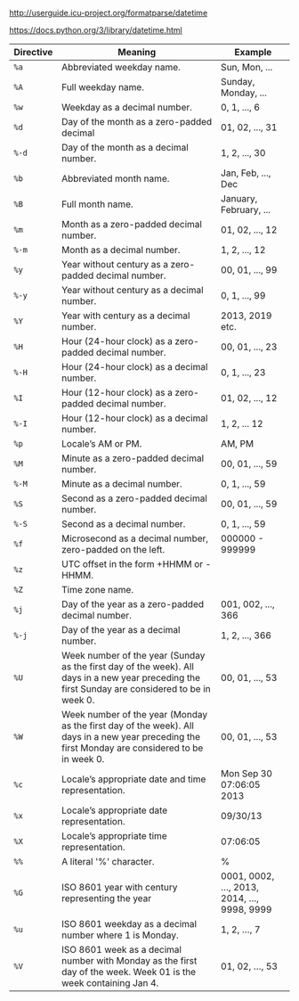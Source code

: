 http://userguide.icu-project.org/formatparse/datetime

https://docs.python.org/3/library/datetime.html

| **Directive** | **Meaning**                                                  | **Example**                              |
| ------------- | ------------------------------------------------------------ | ---------------------------------------- |
| `%a`          | Abbreviated weekday name.                                    | Sun, Mon, ...                            |
| `%A`          | Full weekday name.                                           | Sunday, Monday, ...                      |
| `%w`          | Weekday as a decimal number.                                 | 0, 1, ..., 6                             |
| `%d`          | Day of the month as a zero-padded decimal                    | 01, 02, ..., 31                          |
| `%-d`         | Day of the month as a decimal number.                        | 1, 2, ..., 30                            |
| `%b`          | Abbreviated month name.                                      | Jan, Feb, ..., Dec                       |
| `%B`          | Full month name.                                             | January, February, ...                   |
| `%m`          | Month as a zero-padded decimal number.                       | 01, 02, ..., 12                          |
| `%-m`         | Month as a decimal number.                                   | 1, 2, ..., 12                            |
| `%y`          | Year without century as a zero-padded decimal number.        | 00, 01, ..., 99                          |
| `%-y`         | Year without century as a decimal number.                    | 0, 1, ..., 99                            |
| `%Y`          | Year with century as a decimal number.                       | 2013, 2019 etc.                          |
| `%H`          | Hour (24-hour clock) as a zero-padded decimal number.        | 00, 01, ..., 23                          |
| `%-H`         | Hour (24-hour clock) as a decimal number.                    | 0, 1, ..., 23                            |
| `%I`          | Hour (12-hour clock) as a zero-padded decimal number.        | 01, 02, ..., 12                          |
| `%-I`         | Hour (12-hour clock) as a decimal number.                    | 1, 2, ... 12                             |
| `%p`          | Locale’s AM or PM.                                           | AM, PM                                   |
| `%M`          | Minute as a zero-padded decimal number.                      | 00, 01, ..., 59                          |
| `%-M`         | Minute as a decimal number.                                  | 0, 1, ..., 59                            |
| `%S`          | Second as a zero-padded decimal number.                      | 00, 01, ..., 59                          |
| `%-S`         | Second as a decimal number.                                  | 0, 1, ..., 59                            |
| `%f`          | Microsecond as a decimal number, zero-padded on the left.    | 000000 - 999999                          |
| `%z`          | UTC offset in the form +HHMM or -HHMM.                       |                                          |
| `%Z`          | Time zone name.                                              |                                          |
| `%j`          | Day of the year as a zero-padded decimal number.             | 001, 002, ..., 366                       |
| `%-j`         | Day of the year as a decimal number.                         | 1, 2, ..., 366                           |
| `%U`          | Week number of the year (Sunday as the first day of the week). All days in a new year preceding the first Sunday are considered to be in week 0. | 00, 01, ..., 53                          |
| `%W`          | Week number of the year (Monday as the first day of the week). All days in a new year preceding the first Monday are considered to be in week 0. | 00, 01, ..., 53                          |
| `%c`          | Locale’s appropriate date and time representation.           | Mon Sep 30 07:06:05 2013                 |
| `%x`          | Locale’s appropriate date representation.                    | 09/30/13                                 |
| `%X`          | Locale’s appropriate time representation.                    | 07:06:05                                 |
| `%%`          | A literal '%' character.                                     | %                                        |
| `%G`          | ISO 8601 year with century representing the year             | 0001, 0002, …, 2013, 2014, …, 9998, 9999 |
| `%u`          | ISO 8601 weekday as a decimal number where 1 is Monday.      | 1, 2, …, 7                               |
| `%V`          | ISO 8601 week as a decimal number with Monday as the first day of the week. Week 01 is the week containing Jan 4. | 01, 02, …, 53                            |


